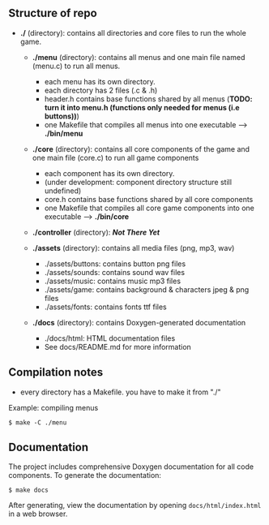 ## Structure of repo

- **./** (directory): contains all directories and core files to run the whole game.

    - **./menu** (directory): contains all menus and one main file named (menu.c) to run all menus.
        * each menu has its own directory.
        * each directory has 2 files (.c & .h)
        * header.h contains base functions shared by all menus (**TODO: turn it into menu.h (functions only needed for menus (i.e buttons))**)
        * one Makefile that compiles all menus into one executable --> **./bin/menu**

    - **./core** (directory): contains all core components of the game and one main file (core.c) to run all game components
        * each component has its own directory.
        * (under development: component directory structure still undefined)
        * core.h contains base functions shared by all core components
        * one Makefile that compiles all core game components into one executable --> **./bin/core**

    - **./controller** (directory): ***Not There Yet***

    - **./assets** (directory): contains all media files (png, mp3, wav)
        - ./assets/buttons: contains button png files
        - ./assets/sounds: contains sound wav files
        - ./assets/music: contains music mp3 files
        - ./assets/game: contains background & characters jpeg & png files
        - ./assets/fonts: contains fonts ttf files
        
    - **./docs** (directory): contains Doxygen-generated documentation
        - ./docs/html: HTML documentation files
        - See docs/README.md for more information

## Compilation notes
* every directory has a Makefile. you have to make it from "./"

Example: compiling menus
```
$ make -C ./menu
```

## Documentation
The project includes comprehensive Doxygen documentation for all code components. To generate the documentation:

```
$ make docs
```

After generating, view the documentation by opening `docs/html/index.html` in a web browser.